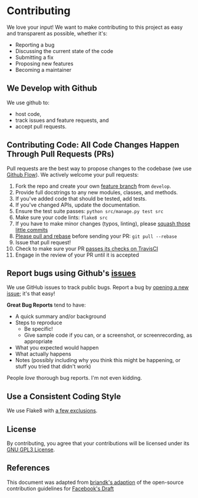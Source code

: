 # Contributing
We love your input! We want to make contributing to this project as easy and transparent as possible, whether it's:

- Reporting a bug
- Discussing the current state of the code
- Submitting a fix
- Proposing new features
- Becoming a maintainer

## We Develop with Github
We use github to:
- host code, 
- track issues and feature requests, and
- accept pull requests.

## Contributing Code: All Code Changes Happen Through Pull Requests (PRs)
Pull requests are the best way to propose changes to the codebase (we use [Github Flow](https://guides.github.com/introduction/flow/index.html)). We actively welcome your pull requests:

1. Fork the repo and create your own [feature branch](https://nvie.com/posts/a-successful-git-branching-model/) from `develop`.
2. Provide full docstrings to any new modules, classes, and methods.
2. If you've added code that should be tested, add tests.
3. If you've changed APIs, update the documentation.
4. Ensure the test suite passes: `python src/manage.py test src`
5. Make sure your code lints: `flake8 src`
6. If you have to make minor changes (typos, linting), please [squash those little commits](https://www.internalpointers.com/post/squash-commits-into-one-git)
6. [Please pull and rebase](https://coderwall.com/p/7aymfa/please-oh-please-use-git-pull-rebase) before sending your PR: `git pull --rebase`
6. Issue that pull request!
7. Check to make sure your PR [passes its checks on TravisCI](https://travis-ci.org/github/timberline-secondary/hackerspace/pull_requests)
8. Engage in the review of your PR until it is accepted


## Report bugs using Github's [issues](https://github.com/timberline-secondary/hackerspace/issues)
We use GitHub issues to track public bugs. Report a bug by [opening a new issue](https://github.com/timberline-secondary/hackerspace/issues/new/choose); it's that easy!

**Great Bug Reports** tend to have:

- A quick summary and/or background
- Steps to reproduce
  - Be specific!
  - Give sample code if you can, or a screenshot, or screenrecording, as appropriate
- What you expected would happen
- What actually happens
- Notes (possibly including why you think this might be happening, or stuff you tried that didn't work)

People *love* thorough bug reports. I'm not even kidding.

## Use a Consistent Coding Style
We use Flake8 with [a few exclusions](https://github.com/timberline-secondary/hackerspace/blob/develop/src/.flake8).  

## License
By contributing, you agree that your contributions will be licensed under its [GNU GPL3 License](https://github.com/timberline-secondary/hackerspace/blob/develop/license.txt).

## References
This document was adapted from [briandk's adaption](https://gist.github.com/briandk/3d2e8b3ec8daf5a27a62) of the open-source contribution guidelines for [Facebook's Draft](https://github.com/facebook/draft-js/blob/a9316a723f9e918afde44dea68b5f9f39b7d9b00/CONTRIBUTING.md)
